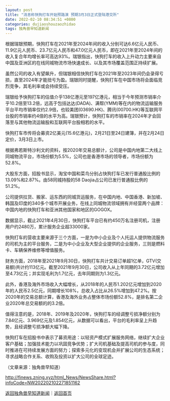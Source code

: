```yaml
---
layout: post
title: "消息称快狗打车开始预路演 预期3月3日正式登陆港交所"
date: 2022-02-10 08:34:51 +0800
categories: dujiaoshouzaozhidao
tags: 独角兽早知道新闻
---
```

<p>根据瑞银预期，快狗打车在2021年至2024年间的收入分别可达6.6亿元人民币、11.9亿元人民币、23.7亿元人民币和47.0亿元人民币，即在2021年至2024年间的收入复合年均增长率可高达93%。瑞银指出，快狗打车的收入上升动力主要来自中国及亚洲区的在线同城物流市场快速成长、以及其市场覆盖范围正持续扩展。</p><p>虽然公司的收入有望飙升，但瑞银相信快狗打车在2021年至2023年间仍会录得亏损，直至2024年才能扭亏为盈。瑞银同时提醒，快狗打车在中国市场将会面临竞烈竞争，其毛利率或会持续受压。</p><p>瑞银给予快狗打车的估值介乎138亿港元至197亿港元，相当于今年预测市销率介乎10.2倍至13.2倍，远高于包括达达(DADA)、满帮(YMM)等在内的物流运输服务平台平均市销率仅约2.9倍，也较美团(03690.HK)、腾讯(00700.HK)等互联网平台股的市销率约4倍的水平为高。瑞银预计，快狗打车的市销率在2024年才会回落至与其他物流运输股和互联网平台股相若的水平。</p><p>快狗打车市传将会募资2亿美元(15.6亿港元)，2月21日至24日建簿，并在2月24日定价，3月3日上市。</p>
 <p>根据弗若斯特沙利文的资料，按2020年交易总额计，公司是中国内地第二大线上同城物流平台，市场份额为5.5%，公司也是香港市场的领导者，市场份额为52.8%。</p><p>大股东方面，招股书显示，淘宝中国和菜鸟分别占快狗打车已发行普通股比例的13.09%和2.87%。由58同城持股的58 Daojia占公司已发行普通股比例的51.2%。</p><p>公司提供拉货、搬家、运东西的同城货运服务，在中国内地、中国香港、新加坡、韩国及印度的340多个城市开展业务，在线上同城物流领域拥有并经营两个品牌：中国内地的快狗打车和亚洲其他国家和地区的GOGOX。</p><p>数据显示，截止2021年4月30日，快狗打车平台已有约450万名注册司机，注册用户约2480万，累计服务企业超33000家。</p><p>快狗打车的营收主要来源于三个方面，一是为中小企业及个人托运人提供物流服务的司机为主的平台服务，二是为中小企业及大型企业提供的企业服务，三则是燃料卡、车辆保养维修等增值服务。</p><p>财务方面，2018年至2021年9月30日，快狗打车共计交易订单超1亿单，GTV(交易额)共计约113亿元。截至2021年9月30日，公司收入从上年同期的3.72亿元增加至4.73亿元；并实现毛利为1.7亿元，去年同期则为1.3亿元。</p>
 <p>此外，香港及海外市场收入大幅增长，从2018年的人民币1.202亿元增加到2020年的人民币2.5亿元，同期增长108%，总收入占比从26.5%增加到47.2%。按2020年的交易总额计算，香港及海外业务占整体市场份额52.8%，是排名第二企业2020年总交易额的的3.2倍。</p><p>值得注意的是，2018年、2019年及2020年，快狗打车的经调整亏损净额分别为7.84亿元、3.969亿元及1.854亿元，从数据可以看出，平台的毛利率呈上升趋势，且经调整亏损净额大幅下降。</p><p>快狗打车在招股书中表示了募资用途：以轻资产模式扩展服务网络，继续扩大企业客户基础；加强技术能力以巩固竞争优势；扩大司机基础及提高司机的参与度，同时推进在可持续发展方面的努力；探索多元化的变现机会并扩展公司的生态系统；寻求战略合作关系、收购及投资以扩大公司的全球足迹。</p>
 <p></p><p class="em_media">（文章来源：独角兽早知道）</p>

<http://finews.zning.xyz/html_News/NewsShare.html?infoCode=NW202202102271851162>

[返回独角兽早知道新闻](//finews.withounder.com/category/dujiaoshouzaozhidao.html)｜[返回首页](//finews.withounder.com/)